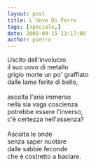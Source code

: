 ```yaml
---
layout: post
title: L'Uovo Di Ferro
tags: [speciale,]
date: 2009-09-15 13:17:00
author: pietro
---
```

Uscito dall'involucro<br/>il suo uovo di metallo<br/>grigio morte un po' graffiato<br/>dalle lame ferite di bello,<br/><br/>ascolta l'aria immerso<br/>nella sia vaga coscienza<br/>potrebbe essere l'inverso,<br/>c'è certezza nell'assenza?<br/><br/>Ascolta le onde<br/>senza saper nuotare<br/>dalle sabbie feconde<br/>che è costretto a baciare.
